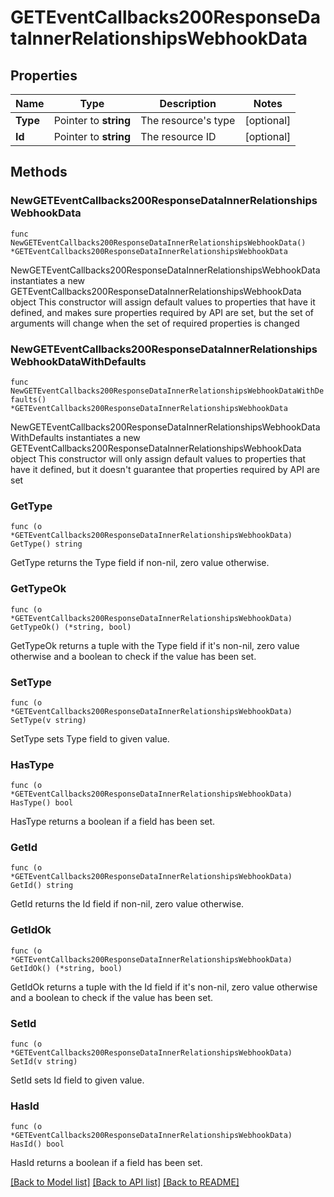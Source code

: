 # GETEventCallbacks200ResponseDataInnerRelationshipsWebhookData

## Properties

Name | Type | Description | Notes
------------ | ------------- | ------------- | -------------
**Type** | Pointer to **string** | The resource&#39;s type | [optional] 
**Id** | Pointer to **string** | The resource ID | [optional] 

## Methods

### NewGETEventCallbacks200ResponseDataInnerRelationshipsWebhookData

`func NewGETEventCallbacks200ResponseDataInnerRelationshipsWebhookData() *GETEventCallbacks200ResponseDataInnerRelationshipsWebhookData`

NewGETEventCallbacks200ResponseDataInnerRelationshipsWebhookData instantiates a new GETEventCallbacks200ResponseDataInnerRelationshipsWebhookData object
This constructor will assign default values to properties that have it defined,
and makes sure properties required by API are set, but the set of arguments
will change when the set of required properties is changed

### NewGETEventCallbacks200ResponseDataInnerRelationshipsWebhookDataWithDefaults

`func NewGETEventCallbacks200ResponseDataInnerRelationshipsWebhookDataWithDefaults() *GETEventCallbacks200ResponseDataInnerRelationshipsWebhookData`

NewGETEventCallbacks200ResponseDataInnerRelationshipsWebhookDataWithDefaults instantiates a new GETEventCallbacks200ResponseDataInnerRelationshipsWebhookData object
This constructor will only assign default values to properties that have it defined,
but it doesn't guarantee that properties required by API are set

### GetType

`func (o *GETEventCallbacks200ResponseDataInnerRelationshipsWebhookData) GetType() string`

GetType returns the Type field if non-nil, zero value otherwise.

### GetTypeOk

`func (o *GETEventCallbacks200ResponseDataInnerRelationshipsWebhookData) GetTypeOk() (*string, bool)`

GetTypeOk returns a tuple with the Type field if it's non-nil, zero value otherwise
and a boolean to check if the value has been set.

### SetType

`func (o *GETEventCallbacks200ResponseDataInnerRelationshipsWebhookData) SetType(v string)`

SetType sets Type field to given value.

### HasType

`func (o *GETEventCallbacks200ResponseDataInnerRelationshipsWebhookData) HasType() bool`

HasType returns a boolean if a field has been set.

### GetId

`func (o *GETEventCallbacks200ResponseDataInnerRelationshipsWebhookData) GetId() string`

GetId returns the Id field if non-nil, zero value otherwise.

### GetIdOk

`func (o *GETEventCallbacks200ResponseDataInnerRelationshipsWebhookData) GetIdOk() (*string, bool)`

GetIdOk returns a tuple with the Id field if it's non-nil, zero value otherwise
and a boolean to check if the value has been set.

### SetId

`func (o *GETEventCallbacks200ResponseDataInnerRelationshipsWebhookData) SetId(v string)`

SetId sets Id field to given value.

### HasId

`func (o *GETEventCallbacks200ResponseDataInnerRelationshipsWebhookData) HasId() bool`

HasId returns a boolean if a field has been set.


[[Back to Model list]](../README.md#documentation-for-models) [[Back to API list]](../README.md#documentation-for-api-endpoints) [[Back to README]](../README.md)


